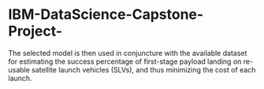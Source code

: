 # IBM-DataScience-Capstone-Project-
The selected model is then used in conjuncture with the available dataset for estimating the success percentage of first-stage payload landing on re-usable satellite launch vehicles (SLVs), and thus minimizing the cost of each launch.  

